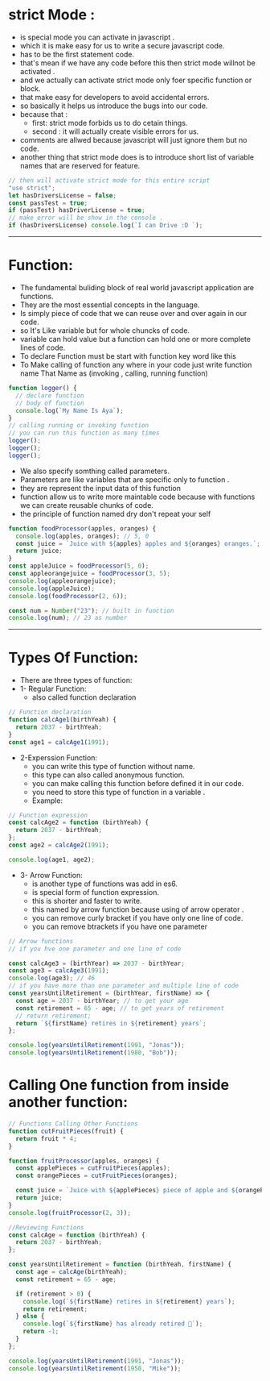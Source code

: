 # strict Mode :

- is special mode you can activate in javascript .
- which it is make easy for us to write a secure javascript code.
- has to be the first statement code.
- that's mean if we have any code before this then strict mode willnot be activated .
- and we actually can activate strict mode only foer specific function or block.
- that make easy for developers to avoid accidental errors.
- so basically it helps us introduce the bugs into our code.
- because that :
  - first: strict mode forbids us to do cetain things.
  - second : it will actually create visible errors for us.
- comments are allwed because javascript will just ignore them but no code.
- another thing that strict mode does is to introduce short list of variable names that are reserved for feature.

```js
// then will activate strict mode for this entire script
"use strict";
let hasDriversLicense = false;
const passTest = true;
if (passTest) hasDriverLicense = true;
// make error will be show in the console .
if (hasDriversLicense) console.log(`I can Drive :D `);
```

<hr>

# Function:

- The fundamental buliding block of real world javascript application are functions.
- They are the most essential concepts in the language.
- Is simply piece of code that we can reuse over and over again in our code.
- so It's Like variable but for whole chuncks of code.
- variable can hold value but a function can hold one or more complete lines of code.
- To declare Function must be start with function key word like this
- To Make calling of function any where in your code just write function name That Name as (invoking , calling, running function)

```js
function logger() {
  // declare function
  // body of function
  console.log(`My Name Is Aya`);
}
// calling running or invoking function
// you can run this function as many times
logger();
logger();
logger();
```

- We also specify somthing called parameters.
- Parameters are like variables that are specific only to function .
- they are represent the input data of this function
- function allow us to write more maintable code because with functions we can create reusable chunks of code.
- the principle of function named dry don't repeat your self

```js
function foodProcessor(apples, oranges) {
  console.log(apples, oranges); // 5, 0
  const juice = `Juice with ${apples} apples and ${oranges} oranges.`;
  return juice;
}
const appleJuice = foodProcessor(5, 0);
const appleorangejuice = foodProcessor(3, 5);
console.log(appleorangejuice);
console.log(appleJuice);
console.log(foodProcessor(2, 6));

const num = Number("23"); // built in function
console.log(num); // 23 as number
```

<hr>

# Types Of Function:

- There are three types of function:
- 1- Regular Function:
  - also called function declaration

```js
// Function declaration
function calcAge1(birthYeah) {
  return 2037 - birthYeah;
}
const age1 = calcAge1(1991);
```

- 2-Experssion Function:
  - you can write this type of function without name.
  - this type can also called anonymous function.
  - you can make calling this function before defined it in our code.
  - you need to store this type of function in a variable .
  - Example:

```js
// Function expression
const calcAge2 = function (birthYeah) {
  return 2037 - birthYeah;
};
const age2 = calcAge2(1991);

console.log(age1, age2);
```

- 3- Arrow Function:
  - is another type of functions was add in es6.
  - is special form of function expression.
  - this is shorter and faster to write.
  - this named by arrow function because using of arrow operator .
  - you can remove curly bracket if you have only one line of code.
  - you can remove btrackets if you have one parameter

```js
// Arrow functions
// if you hve one parameter and one line of code

const calcAge3 = (birthYear) => 2037 - birthYear;
const age3 = calcAge3(1991);
console.log(age3); // 46
// if you have more than one parameter and multiple line of code
const yearsUntilRetirement = (birthYear, firstName) => {
  const age = 2037 - birthYear; // to get your age
  const retirement = 65 - age; // to get years of retirement
  // return retirement;
  return `${firstName} retires in ${retirement} years`;
};

console.log(yearsUntilRetirement(1991, "Jonas"));
console.log(yearsUntilRetirement(1980, "Bob"));
```

# Calling One function from inside another function:

```js
// Functions Calling Other Functions
function cutFruitPieces(fruit) {
  return fruit * 4;
}

function fruitProcessor(apples, oranges) {
  const applePieces = cutFruitPieces(apples);
  const orangePieces = cutFruitPieces(oranges);

  const juice = `Juice with ${applePieces} piece of apple and ${orangePieces} pieces of orange.`;
  return juice;
}
console.log(fruitProcessor(2, 3));
```

```js
//Reviewing Functions
const calcAge = function (birthYeah) {
  return 2037 - birthYeah;
};

const yearsUntilRetirement = function (birthYeah, firstName) {
  const age = calcAge(birthYeah);
  const retirement = 65 - age;

  if (retirement > 0) {
    console.log(`${firstName} retires in ${retirement} years`);
    return retirement;
  } else {
    console.log(`${firstName} has already retired 🎉`);
    return -1;
  }
};

console.log(yearsUntilRetirement(1991, "Jonas"));
console.log(yearsUntilRetirement(1950, "Mike"));
```
